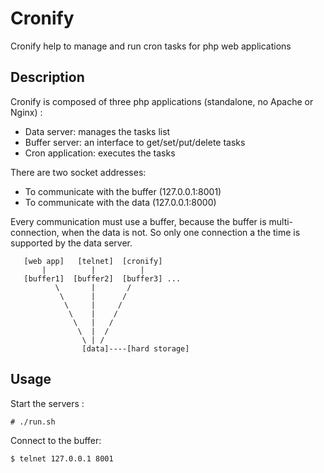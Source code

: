 Cronify
=======

Cronify help to manage and run cron tasks for php web applications 


Description
-----------

Cronify is composed of three php applications (standalone, no Apache or Nginx) :
 * Data server: manages the tasks list
 * Buffer server: an interface to get/set/put/delete tasks
 * Cron application: executes the tasks

There are two socket addresses:
 * To communicate with the buffer (127.0.0.1:8001)
 * To communicate with the data (127.0.0.1:8000)

Every communication must use a buffer, because the buffer is multi-connection, when the data is not. So only one connection a the time is supported by the data server.

```
   [web app]   [telnet]  [cronify]
       |          |          |
   [buffer1]  [buffer2]  [buffer3] ...
          \       |       /
           \      |      /
            \     |     /
             \    |    /
              \   |   /
               \  |  /
                \ | /
                [data]----[hard storage]
```

Usage
-----

Start the servers :

```
# ./run.sh
```

Connect to the buffer:
```
$ telnet 127.0.0.1 8001
```


